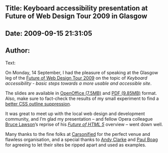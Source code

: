 Title: Keyboard accessibility presentation at Future of Web Design Tour 2009 in Glasgow
----
Date: 2009-09-15 21:31:05
----
Author: 
----
Text:

<p>On Monday, 14 September, I had the pleasure of speaking at the Glasgow leg of the <a href="http://events.carsonified.com/fowd/2009/tour/">Future of Web Design Tour 2009</a> on the topic of <cite>Keyboard accessibility - basic steps towards a more usable and accessible site</cite>.</p>
<p>The slides are available in <a href="http://people.opera.com/patrickl/presentations/FOWD_14.09.2009/FOWD_14.09.2009.odp">OpenOffice (7.5MB)</a> and <a href="http://people.opera.com/patrickl/presentations/FOWD_14.09.2009/FOWD_14.09.2009.pdf">PDF (9.85MB)</a> format. Also, make sure to fact-check the results of my small experiment to find a <a href="http://people.opera.com/patrickl/experiments/keyboard/test">better CSS outline suppression</a>.</p>
<p>It was great to meet up with the local web design and development community, and I’m glad my presentation – and fellow Opera colleague <a href="http://www.brucelawson.co.uk">Bruce Lawson</a>’s reprise of his <a href="http://www.brucelawson.co.uk/2009/future-of-web-design-glasgow/"><cite>Future of HTML 5</cite></a> overview – went down well.</p>
<p>Many thanks to the fine folks at <a href="http://carsonified.com">Carsonified</a> for the perfect venue and flawless organisation, and a special thanks to <a href="http://forabeautifulweb.com">Andy Clarke</a> and <a href="http://boagworld.com">Paul Boag</a> for agreeing to let their sites be ripped apart and used as examples.</p>

